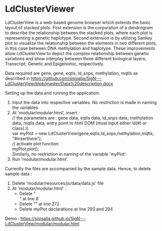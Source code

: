 # LdClusterViewer

LdClusterView is a web-based genome browser which extends the basic layout of stacked plots. First extension is the corporation of a dendrogram to describe the relationship between the stacked plots, where each plot is representing a genetic haplotype. Second extension is by utilizing Sankey plot to visualize the relationship between the elements in two different plots, in this case between DNA methylation and haplotype. These improvements allow LdClusterView to depict the complex relationship between genetic variations and show interplay between three different biological layers; Transcript, Genetic and Epigenomic, respectively.

Data required are gene, gene, eqtls, ld_snps, methylation, mqtls as described in https://github.com/sisisalia/SigN---LdClusterView/blob/master/Data%20description.docx

Setting up the data and running the application:
1. Input the data into respective variables. No restriction is made in naming the variables.
2. At 'modular/modular.html', insert : <br />
        // the parameters are : gene data, eqtls data, ld_snps data, methylation data, mqtls data, entry point to html DOM (must input either id(#) or class(.)) <br />
        var myPlot = new LdClusterView(gene,eqtls,ld_snps,methylation,mqtls, "#inserthere"); <br />
        // activate plot function <br />
        myPlot.plot(); <br />
   Similarly, no restriction in naming of the variable 'myPlot'.
3. Run 'modular/modular.html'.

Currently the files are accompanied by the sample data. Hence, to delete sample data :
1. Delete 'modular/resources/js/data/data.js' file
2. At 'modular/modular.html' : 
   - Delete "<div id="inserthere"></div>" at line 8
   - Delete "<script type="text/javascript" src="resources/js/data/data.js"></script>" at line 272
   - Delete myPlot declarations at line 293 and 294

Demo : https://sisisalia.github.io/SigN---LdClusterView/modular/modular.html

